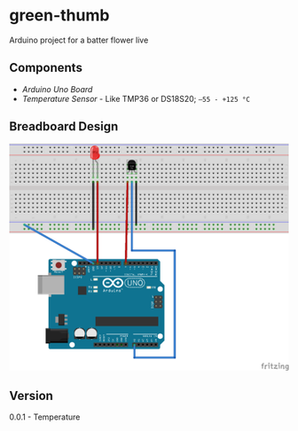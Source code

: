 # green-thumb
Arduino project for a batter flower live

## Components
* *Arduino Uno Board*
* *Temperature Sensor* - Like TMP36 or DS18S20; `–55 ‑ +125 °C`

## Breadboard Design

![Breadboard Design](https://raw.githubusercontent.com/sethiele/green-thumb/dev/fzz/green-thumb.png)


## Version
0.0.1 - Temperature
